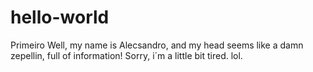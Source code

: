 # hello-world
Primeiro
Well, my name is Alecsandro, and my head seems like a damn zepellin, full of information!
Sorry, i´m a little bit tired. lol.
